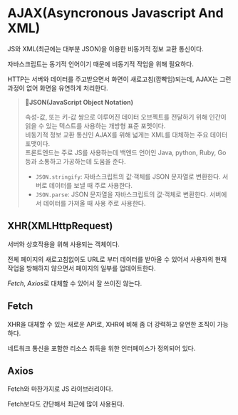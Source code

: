 # AJAX(Asyncronous Javascript And XML)

JS와 XML(최근에는 대부분 JSON)을 이용한 비동기적 정보 교환 통신이다.

자바스크립트는 동기적 언어이기 때문에 비동기적 작업을 위해 필요하다.

HTTP는 서버와 데이터를 주고받으면서 화면이 새로고침(깜빡임)되는데, AJAX는 그런 과정이 없어 화면을 유연하게 처리한다.

> **📌JSON(JavaScript Object Notation)**
>
> 속성-값, 또는 키-값 쌍으로 이루어진 데이터 오브젝트를 전달하기 위해 인간이 읽을 수 있는 텍스트를 사용하는 개방형 표준 포멧이다.  
> 비동기적 정보 교환 통신인 AJAX를 위해 넓게는 XML를 대체하는 주요 데이터 포맷이다.  
> 프론트엔드는 주로 JS를 사용하는데 백엔드 언어인 Java, python, Ruby, Go 등과 소통하고 가공하는데 도움을 준다.
>
> - `JSON.stringify`: 자바스크립트의 값·객체를 JSON 문자열로 변환한다. 서버로 데이터를 보낼 때 주로 사용한다.
> - `JSON.parse`: JSON 문자열을 자바스크립트의 값·객체로 변환한다. 서버에서 데이터를 가져올 때 사용 주로 사용한다.

## XHR(XMLHttpRequest)

서버와 상호작용을 위해 사용되는 객체이다.

전체 페이지의 새로고침없이도 URL로 부터 데이터를 받아올 수 있어서 사용자의 현재 작업을 방해하지 않으면서 페이지의 일부를 업데이트한다.

_Fetch_, *Axios*로 대체할 수 있어서 잘 쓰이진 않는다.

## Fetch

XHR을 대체할 수 있는 새로운 API로, XHR에 비해 좀 더 강력하고 유연한 조직이 가능하다.

네트워크 통신을 포함한 리소스 취득을 위한 인터페이스가 정의되어 있다.

## Axios

Fetch와 마찬가지로 JS 라이브러리이다.

Fetch보다도 간단해서 최근에 많이 사용된다.
